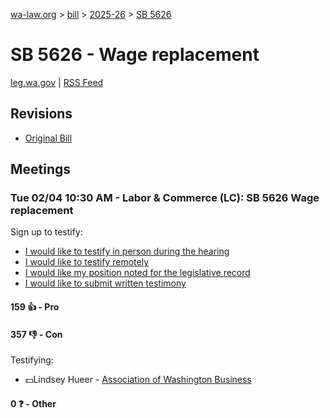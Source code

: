 [wa-law.org](/) > [bill](/bill/) > [2025-26](/bill/2025-26/) > [SB 5626](/bill/2025-26/sb/5626/)

# SB 5626 - Wage replacement
[leg.wa.gov](https://app.leg.wa.gov/billsummary?BillNumber=5626&Year=2025&Initiative=false) | [RSS Feed](./rss.xml)

## Revisions
* [Original Bill](1/)

## Meetings
### Tue 02/04 10:30 AM - Labor & Commerce (LC): SB 5626 Wage replacement
Sign up to testify:
* [I would like to testify in person during the hearing](https://app.leg.wa.gov/csi/Testifier/Add?chamber=House&mId=32666&aId=163005&caId=25494&tId=1)
* [I would like to testify remotely](https://app.leg.wa.gov/csi/Testifier/Add?chamber=House&mId=32666&aId=163005&caId=25494&tId=2)
* [I would like my position noted for the legislative record](https://app.leg.wa.gov/csi/Testifier/Add?chamber=House&mId=32666&aId=163005&caId=25494&tId=3)
* [I would like to submit written testimony](https://app.leg.wa.gov/csi/Testifier/Add?chamber=House&mId=32666&aId=163005&caId=25494&tId=4)

#### 159 👍 - Pro

#### 357 👎 - Con
Testifying:
* 💵Lindsey Hueer - [Association of Washington Business](/org/association_of_washington_business/)

#### 0 ❓ - Other
